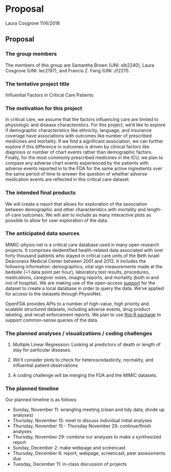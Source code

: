 Proposal
================
Laura Cosgrove
11/6/2018

Proposal
--------

### The group members

The members of this group are Samantha Brown (UNI: slb2240), Laura Cosgrove (UNI: lec2197), and Francis Z. Fang (UNI: zf2211).

### The tentative project title

Influential Factors in Critical Care Patients

### The motivation for this project

In critical care, we assume that the factors influencing care are limited to physiologic and disease characteristics. For this project, we’d like to explore if demographic characteristics like ethnicity, language, and insurance coverage have associations with outcomes like number of prescribed medicines and mortality. If we find a significant association, we can further explore if this difference in outcomes is driven by clinical factors like diagnosis or number of chart events rather than demographic factors. Finally, for the most commonly prescribed medicines in the ICU, we plan to compare any adverse chart events experienced by the patients with adverse events reported in to the FDA for the same active ingredients over the same period of time to answer the question of whether adverse medication events are reflected in this critical care dataset.

### The intended final products

We will create a report that allows for exploration of the association between demographic and other characteristics with mortality and length-of-care outcomes. We will aim to include as many interactive plots as possible to allow for user exploration of the data.

### The anticipated data sources

MIMIC-physio net is a critical care database used in many open research projects. It comprises deidentified health-related data associated with over forty thousand patients who stayed in critical care units of the Beth Israel Deaconess Medical Center between 2001 and 2012. It includes the following information: demographics, vital sign measurements made at the bedside (~1 data point per hour), laboratory test results, procedures, medications, caregiver notes, imaging reports, and mortality (both in and out of hospital). We are making use of the open-access [support](https://github.com/MIT-LCP/mimic-code) for the dataset to create a local database in order to query the data. We’ve applied for access to the datasets through PhysioNet.

OpenFDA provides APIs to a number of high-value, high priority and scalable structured datasets, including adverse events, drug product labeling, and recall enforcement reports. We plan to use [this R package](https://github.com/rOpenHealth/openfda) to support common-sense queries of the data.

### The planned analyses / visualizations / coding challenges

1.  Multiple Linear Regression: Looking at predictors of death or length of stay for particular diseases.

2.  We'll consider plots to check for heteroscedasticity, normality, and influential patient observations

3.  A coding challenge will be merging the FDA and the MIMIC datasets.

### The planned timeline

Our planned timeline is as follows:

-   Sunday, November 11: wrangling meeting (clean and tidy data; divide up analyses)
-   Thursday, November 15: meet to discuss individual initial analyses
-   Thursday, November 15 - Thursday November 29: continue/finish analyses
-   Thursday, November 29: combine our analyses to make a synthesized report
-   Sunday, December 2: make webpage and screencast
-   Thursday, December 6: report, webpage, screencast, peer assessments due
-   Tuesday, December 11: in-class discussion of projects
